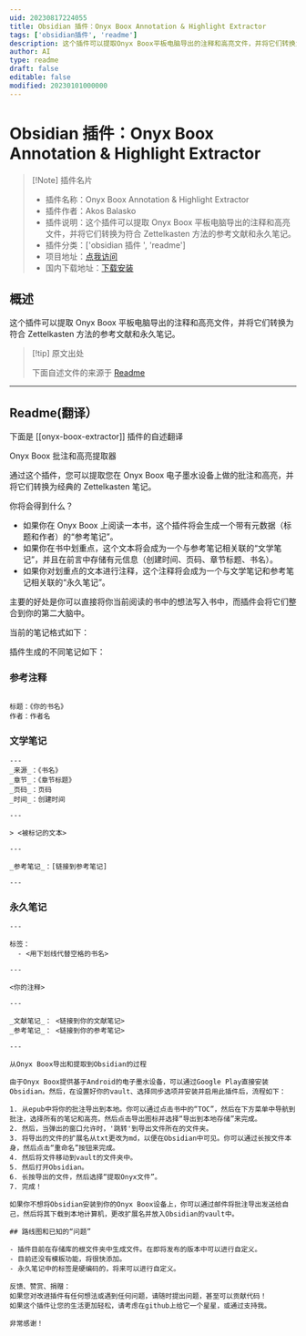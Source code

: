 ```yaml
---
uid: 20230817224055
title: Obsidian 插件：Onyx Boox Annotation & Highlight Extractor
tags: ['obsidian插件', 'readme']
description: 这个插件可以提取Onyx Boox平板电脑导出的注释和高亮文件，并将它们转换为符合Zettelkasten方法的参考文献和永久笔记。
author: AI
type: readme
draft: false
editable: false
modified: 20230101000000
---
```


# Obsidian 插件：Onyx Boox Annotation & Highlight Extractor

> [!Note] 插件名片
> - 插件名称：Onyx Boox Annotation & Highlight Extractor
> - 插件作者：Akos Balasko
> - 插件说明：这个插件可以提取 Onyx Boox 平板电脑导出的注释和高亮文件，并将它们转换为符合 Zettelkasten 方法的参考文献和永久笔记。
> - 插件分类：['obsidian 插件 ', 'readme']
> - 项目地址：[点我访问](https://github.com/akosbalasko/Onyx-Boox-Annotation-Highlight-Extractor)
> - 国内下载地址：[下载安装](https://pkmer.cn/products/plugin/pluginMarket/?onyx-boox-extractor)

## 概述

这个插件可以提取 Onyx Boox 平板电脑导出的注释和高亮文件，并将它们转换为符合 Zettelkasten 方法的参考文献和永久笔记。

> [!tip] 原文出处
>
>下面自述文件的来源于 [Readme](https://ghproxy.net/https://raw.githubusercontent.com/akosbalasko/Onyx-Boox-Annotation-Highlight-Extractor/master/README.md)

---

## Readme(翻译）

下面是 [[onyx-boox-extractor]] 插件的自述翻译

Onyx Boox 批注和高亮提取器

通过这个插件，您可以提取您在 Onyx Boox 电子墨水设备上做的批注和高亮，并将它们转换为经典的 Zettelkasten 笔记。

你将会得到什么？

- 如果你在 Onyx Boox 上阅读一本书，这个插件将会生成一个带有元数据（标题和作者）的“参考笔记”。
- 如果你在书中划重点，这个文本将会成为一个与参考笔记相关联的“文学笔记”，并且在前言中存储有元信息（创建时间、页码、章节标题、书名）。
- 如果你对划重点的文本进行注释，这个注释将会成为一个与文学笔记和参考笔记相关联的“永久笔记”。

主要的好处是你可以直接将你当前阅读的书中的想法写入书中，而插件会将它们整合到你的第二大脑中。

当前的笔记格式如下：

插件生成的不同笔记如下：

### 参考注释

```

标题：《你的书名》
作者：作者名

```

### 文学笔记

```
---
_来源_：《书名》
_章节_：《章节标题》
_页码_：页码
_时间_：创建时间

---

> <被标记的文本>

---

_参考笔记_：[链接到参考笔记]

---
```

### 永久笔记

```
---

标签：
  - <用下划线代替空格的书名>

---

<你的注释>

---

_文献笔记_： <链接到你的文献笔记>
_参考笔记_： <链接到你的参考笔记>

---

从Onyx Boox导出和提取到Obsidian的过程

由于Onyx Boox提供基于Android的电子墨水设备，可以通过Google Play直接安装Obsidian。然后，在设置好你的vault、选择同步选项并安装并启用此插件后，流程如下：

1. 从epub中将你的批注导出到本地。你可以通过点击书中的“TOC”，然后在下方菜单中导航到批注，选择所有的笔记和高亮，然后点击导出图标并选择“导出到本地存储”来完成。
2. 然后，当弹出的窗口允许时，'跳转'到导出文件所在的文件夹。
3. 将导出的文件的扩展名从txt更改为md，以便在Obsidian中可见。你可以通过长按文件本身，然后点击“重命名”按钮来完成。
4. 然后将文件移动到vault的文件夹中。
5. 然后打开Obsidian。
6. 长按导出的文件，然后选择“提取Onyx文件”。
7. 完成！

如果你不想将Obsidian安装到你的Onyx Boox设备上，你可以通过邮件将批注导出发送给自己，然后将其下载到本地计算机，更改扩展名并放入Obsidian的vault中。

## 路线图和已知的“问题”

- 插件目前在存储库的根文件夹中生成文件。在即将发布的版本中可以进行自定义。
- 目前还没有模板功能，将很快添加。
- 永久笔记中的标签是硬编码的，将来可以进行自定义。

反馈、赞赏、捐赠：
如果您对改进插件有任何想法或遇到任何问题，请随时提出问题，甚至可以贡献代码！
如果这个插件让您的生活更加轻松，请考虑在github上给它一个星星，或通过支持我。

非常感谢！



